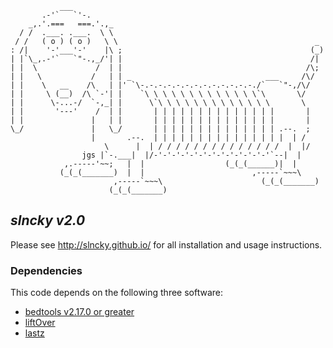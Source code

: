 ```
           ___
       .-'`   `'-.
    _,.'.===   ===.'.,_
  / /  .___. .___.  \ \
 / /   ( o ) ( o )   \ \                                            _
: /|    '-'___'-'    |\ ;                                          (_)
| |`\_,.-'`   `"-.,_/'| |                                          /|
| |  \             /  | |                                         /\;
| |   \           /   | | _                              ___     /\/
| |    \   __    /\   | |' `\-.-.-.-.-.-.-.-.-.-.-.-.-./`   `"-,/\/ 
| |     \ (__)  /\ `-'| |    `\ \ \ \ \ \ \ \ \ \ \ \ \`\       \/
| |      \-...-/  `-,_| |      \`\ \ \ \ \ \ \ \ \ \ \ \ \       \
| |       '---'    /  | |       | | | | | | | | | | | | | |       |
| |               |   | |       | | | | | | | | | | | | | |       |
\_/               |   \_/       | | | | | | | | | | | | | | .--.  ;
                  |       .--.  | | | | | | | | | | | | | | |  | /
                     \      |  | / / / / / / / / / / / / / /  |  |/
                jgs |`-.___|  |/-'-'-'-'-'-'-'-'-'-'-'-'-'`--|  |
            ,.-----'~~;   |  |                  (_(_(______)|  |
           (_(_(_______)  |  |                        ,-----`~~~\
                       ,-----`~~~\                      (_(_(_______)
                      (_(_(_______)

```

## *slncky v2.0*

Please see http://slncky.github.io/ for all installation and usage instructions.


### Dependencies

This code depends on the following three software:

* [bedtools v2.17.0 or greater](https://code.google.com/p/bedtools/downloads/list)
* [liftOver](http://hgdownload.cse.ucsc.edu/admin/exe/)
* [lastz](http://www.bx.psu.edu/~rsharris/lastz/)



